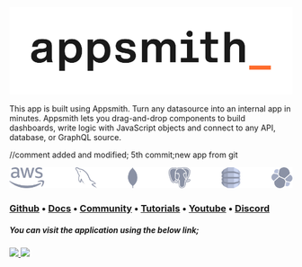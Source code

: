 ![](https://raw.githubusercontent.com/appsmithorg/appsmith/release/static/appsmith_logo_primary.png)

This app is built using Appsmith. Turn any datasource into an internal app in minutes. Appsmith lets you drag-and-drop components to build dashboards, write logic with JavaScript objects and connect to any API, database, or GraphQL source.

//comment added and modified; 5th commit;new app from git

![](https://raw.githubusercontent.com/appsmithorg/appsmith/release/static/images/integrations.png)

### [Github](https://github.com/appsmithorg/appsmith) • [Docs](https://docs.appsmith.com/?utm_source=github&utm_medium=social&utm_content=appsmith_docs&utm_campaign=null&utm_term=appsmith_docs) • [Community](https://community.appsmith.com/) • [Tutorials](https://github.com/appsmithorg/appsmith/tree/update/readme#tutorials) • [Youtube](https://www.youtube.com/appsmith) • [Discord](https://discord.gg/rBTTVJp)

##### You can visit the application using the below link;

###### [![](https://assets.appsmith.com/git-sync/Buttons.svg) ](https://dev.appsmith.com/applications/64c7f454c86cab12f98d7cc2/pages/64c7f454c86cab12f98d7cc6) [![](https://assets.appsmith.com/git-sync/Buttons2.svg)](https://dev.appsmith.com/applications/64c7f454c86cab12f98d7cc2/pages/64c7f454c86cab12f98d7cc6/edit)
